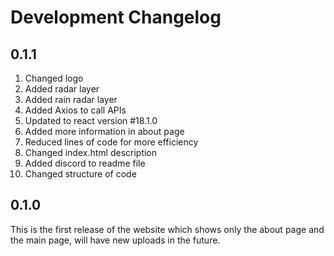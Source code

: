 # Development Changelog

## 0.1.1

1. Changed logo
1. Added radar layer
1. Added rain radar layer
1. Added Axios to call APIs
1. Updated to react version #18.1.0
1. Added more information in about page
1. Reduced lines of code for more efficiency
1. Changed index.html description
1. Added discord to readme file
1. Changed structure of code

## 0.1.0

This is the first release of the website which shows only the about page and the main page, will have new uploads in the future.